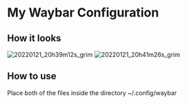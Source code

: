 # My Waybar Configuration

## How it looks

![20220121_20h39m12s_grim](https://user-images.githubusercontent.com/60475104/150584785-acee854a-273a-448e-9851-e44d5ad41858.png)
![20220121_20h41m26s_grim](https://user-images.githubusercontent.com/60475104/150584824-21b0b8e4-5dd1-4e00-9b9d-3df9f00cfdb2.png)

## How to use

Place both of the files inside the directory ~/.config/waybar  

